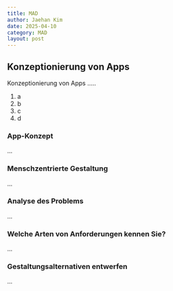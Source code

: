 ```yaml
---
title: MAD
author: Jaehan Kim
date: 2025-04-10
category: MAD
layout: post
---
```



Konzeptionierung von Apps
-------------

Konzeptionierung von Apps .....

1. a
2. b
3. c
4. d

### App-Konzept

...

### Menschzentrierte Gestaltung

...

### Analyse des Problems

...

### Welche Arten von Anforderungen kennen Sie?

...

### Gestaltungsalternativen entwerfen

...
